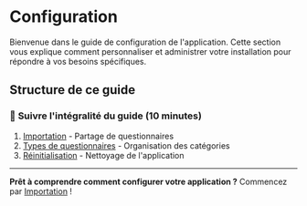 # Configuration

Bienvenue dans le guide de configuration de l'application. Cette section vous explique comment personnaliser et administrer votre installation pour répondre à vos besoins spécifiques.

## Structure de ce guide

### 🚀 **Suivre l'intégralité du guide** (10 minutes)
1. [Importation](01-import.md) - Partage de questionnaires  
2. [Types de questionnaires](02-types-questionnaires.md) - Organisation des catégories  
3. [Réinitialisation](03-reinitialisation.md) - Nettoyage de l'application  

---

**Prêt à comprendre comment configurer votre application ?** Commencez par [Importation](01-import.md) !
